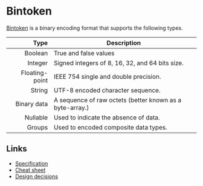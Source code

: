 # Bintoken

[Bintoken](specification.md) is a binary encoding format that supports the following types.

Type | Description
---: | ---
Boolean | True and false values
Integer | Signed integers of 8, 16, 32, and 64 bits size.
Floating-point | IEEE 754 single and double precision.
String | UTF-8 encoded character sequence.
Binary data | A sequence of raw octets (better known as a byte-array.)
Nullable | Used to indicate the absence of data.
Groups | Used to encoded composite data types.

## Links
* [Specification](specification.md)
* [Cheat sheet](cheatsheet.md)
* [Design decisions](rationale.md)

